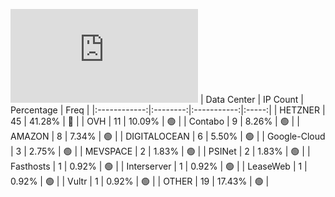 ![Diagramm](https://github.com/obajay/StateSync-snapshots/blob/main/Projects/Kyve/1/README.md)
| Data Center | IP Count | Percentage | Freq |
|:------------:|:--------:|:-----------:|:-----:|
| HETZNER | 45 | 41.28% | 🔴 |
| OVH | 11 | 10.09% | 🟢 |
| Contabo | 9 | 8.26% | 🟢 |
| AMAZON | 8 | 7.34% | 🟢 |
| DIGITALOCEAN | 6 | 5.50% | 🟢 |
| Google-Cloud | 3 | 2.75% | 🟢 |
| MEVSPACE | 2 | 1.83% | 🟢 |
| PSINet | 2 | 1.83% | 🟢 |
| Fasthosts | 1 | 0.92% | 🟢 |
| Interserver | 1 | 0.92% | 🟢 |
| LeaseWeb | 1 | 0.92% | 🟢 |
| Vultr | 1 | 0.92% | 🟢 |
| OTHER | 19 | 17.43% | 🟢 |